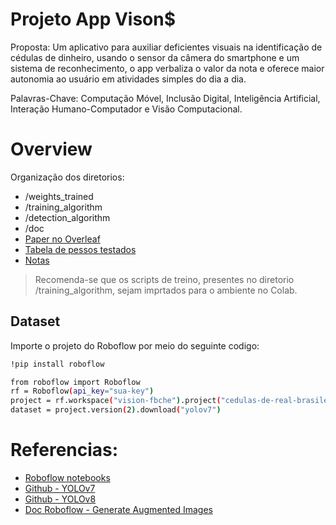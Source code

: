 # Projeto App Vison$

Proposta: Um aplicativo para auxiliar deficientes visuais na identificação de cédulas de dinheiro, usando o sensor da câmera do smartphone e um sistema de reconhecimento, o app verbaliza o valor da nota e oferece maior autonomia ao usuário em atividades simples do dia a dia.

Palavras-Chave: Computação Móvel, Inclusão Digital, Inteligência Artificial, Interação Humano-Computador e Visão Computacional.

# Overview

Organização dos diretorios:
- /weights_trained
- /training_algorithm
- /detection_algorithm
- /doc
- [Paper no Overleaf](https://www.overleaf.com/read/qsrfmnhvzrdv#1fb1a9)
- [Tabela de pessos testados](https://docs.google.com/spreadsheets/d/1qQWjE0bRPcIuYDuA-tXGYIFENlgSXxBJwYTWF7itZHY/edit?usp=sharing)
- [Notas](https://docs.google.com/document/d/1o4Y88ro4Ai_DdEM-NswhRqFp_U7o71gf_jGCvHdvslA/edit?usp=drive_link)

> Recomenda-se que os scripts de treino, presentes no diretorio /training_algorithm, sejam imprtados para o ambiente no Colab.
## Dataset
Importe o projeto do Roboflow por meio do seguinte codigo:
~~~bash
!pip install roboflow

from roboflow import Roboflow
rf = Roboflow(api_key="sua-key")
project = rf.workspace("vision-fbche").project("cedulas-de-real-brasileiro")
dataset = project.version(2).download("yolov7")
~~~

# Referencias:
- [Roboflow notebooks](https://github.com/roboflow/notebooks)
- [Github - YOLOv7](https://github.com/WongKinYiu/yolov7)
- [Github - YOLOv8](https://github.com/ultralytics/ultralytics)
- [Doc Roboflow - Generate Augmented Images](https://docs.roboflow.com/datasets/image-augmentation)
